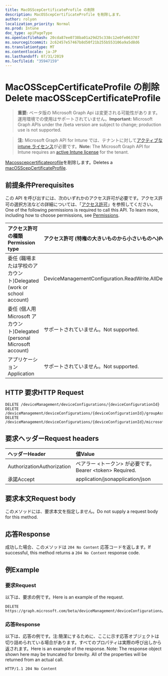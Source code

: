 ```yaml
---
title: MacOSScepCertificateProfile の削除
description: MacOSScepCertificateProfile を削除します。
author: rolyon
localization_priority: Normal
ms.prod: Intune
doc_type: apiPageType
ms.openlocfilehash: 20cda87ee0738ba01a29d25c338c12e0fe063707
ms.sourcegitcommit: 2c62457e57467b8d50f21b255b553106a9a5d8d6
ms.translationtype: MT
ms.contentlocale: ja-JP
ms.lasthandoff: 07/31/2019
ms.locfileid: "35947159"
---
```

# <a name="delete-macosscepcertificateprofile"></a><span data-ttu-id="5f5fe-103">MacOSScepCertificateProfile の削除</span><span class="sxs-lookup"><span data-stu-id="5f5fe-103">Delete macOSScepCertificateProfile</span></span>

> <span data-ttu-id="5f5fe-104">**重要:** ベータ版の Microsoft Graph Api は変更される可能性があります。運用環境での使用はサポートされていません。</span><span class="sxs-lookup"><span data-stu-id="5f5fe-104">**Important:** Microsoft Graph APIs under the /beta version are subject to change; production use is not supported.</span></span>

> <span data-ttu-id="5f5fe-105">**注:** Microsoft Graph API for Intune では、テナントに対して[アクティブな intune ライセンス](https://go.microsoft.com/fwlink/?linkid=839381)が必要です。</span><span class="sxs-lookup"><span data-stu-id="5f5fe-105">**Note:** The Microsoft Graph API for Intune requires an [active Intune license](https://go.microsoft.com/fwlink/?linkid=839381) for the tenant.</span></span>

<span data-ttu-id="5f5fe-106">[Macosscepcertificateprofile](../resources/intune-deviceconfig-macosscepcertificateprofile.md)を削除します。</span><span class="sxs-lookup"><span data-stu-id="5f5fe-106">Deletes a [macOSScepCertificateProfile](../resources/intune-deviceconfig-macosscepcertificateprofile.md).</span></span>

## <a name="prerequisites"></a><span data-ttu-id="5f5fe-107">前提条件</span><span class="sxs-lookup"><span data-stu-id="5f5fe-107">Prerequisites</span></span>
<span data-ttu-id="5f5fe-p101">この API を呼び出すには、次のいずれかのアクセス許可が必要です。アクセス許可の選択方法などの詳細については、「[アクセス許可](/graph/permissions-reference)」を参照してください。</span><span class="sxs-lookup"><span data-stu-id="5f5fe-p101">One of the following permissions is required to call this API. To learn more, including how to choose permissions, see [Permissions](/graph/permissions-reference).</span></span>

|<span data-ttu-id="5f5fe-110">アクセス許可の種類</span><span class="sxs-lookup"><span data-stu-id="5f5fe-110">Permission type</span></span>|<span data-ttu-id="5f5fe-111">アクセス許可 (特権の大きいものから小さいものへ)</span><span class="sxs-lookup"><span data-stu-id="5f5fe-111">Permissions (from most to least privileged)</span></span>|
|:---|:---|
|<span data-ttu-id="5f5fe-112">委任 (職場または学校のアカウント)</span><span class="sxs-lookup"><span data-stu-id="5f5fe-112">Delegated (work or school account)</span></span>|<span data-ttu-id="5f5fe-113">DeviceManagementConfiguration.ReadWrite.All</span><span class="sxs-lookup"><span data-stu-id="5f5fe-113">DeviceManagementConfiguration.ReadWrite.All</span></span>|
|<span data-ttu-id="5f5fe-114">委任 (個人用 Microsoft アカウント)</span><span class="sxs-lookup"><span data-stu-id="5f5fe-114">Delegated (personal Microsoft account)</span></span>|<span data-ttu-id="5f5fe-115">サポートされていません。</span><span class="sxs-lookup"><span data-stu-id="5f5fe-115">Not supported.</span></span>|
|<span data-ttu-id="5f5fe-116">アプリケーション</span><span class="sxs-lookup"><span data-stu-id="5f5fe-116">Application</span></span>|<span data-ttu-id="5f5fe-117">サポートされていません。</span><span class="sxs-lookup"><span data-stu-id="5f5fe-117">Not supported.</span></span>|

## <a name="http-request"></a><span data-ttu-id="5f5fe-118">HTTP 要求</span><span class="sxs-lookup"><span data-stu-id="5f5fe-118">HTTP Request</span></span>
<!-- {
  "blockType": "ignored"
}
-->
``` http
DELETE /deviceManagement/deviceConfigurations/{deviceConfigurationId}
DELETE /deviceManagement/deviceConfigurations/{deviceConfigurationId}/groupAssignments/{deviceConfigurationGroupAssignmentId}/deviceConfiguration
DELETE /deviceManagement/deviceConfigurations/{deviceConfigurationId}/microsoft.graph.windowsDomainJoinConfiguration/networkAccessConfigurations/{deviceConfigurationId}
```

## <a name="request-headers"></a><span data-ttu-id="5f5fe-119">要求ヘッダー</span><span class="sxs-lookup"><span data-stu-id="5f5fe-119">Request headers</span></span>
|<span data-ttu-id="5f5fe-120">ヘッダー</span><span class="sxs-lookup"><span data-stu-id="5f5fe-120">Header</span></span>|<span data-ttu-id="5f5fe-121">値</span><span class="sxs-lookup"><span data-stu-id="5f5fe-121">Value</span></span>|
|:---|:---|
|<span data-ttu-id="5f5fe-122">Authorization</span><span class="sxs-lookup"><span data-stu-id="5f5fe-122">Authorization</span></span>|<span data-ttu-id="5f5fe-123">ベアラー &lt;トークン&gt; が必要です。</span><span class="sxs-lookup"><span data-stu-id="5f5fe-123">Bearer &lt;token&gt; Required.</span></span>|
|<span data-ttu-id="5f5fe-124">承諾</span><span class="sxs-lookup"><span data-stu-id="5f5fe-124">Accept</span></span>|<span data-ttu-id="5f5fe-125">application/json</span><span class="sxs-lookup"><span data-stu-id="5f5fe-125">application/json</span></span>|

## <a name="request-body"></a><span data-ttu-id="5f5fe-126">要求本文</span><span class="sxs-lookup"><span data-stu-id="5f5fe-126">Request body</span></span>
<span data-ttu-id="5f5fe-127">このメソッドには、要求本文を指定しません。</span><span class="sxs-lookup"><span data-stu-id="5f5fe-127">Do not supply a request body for this method.</span></span>

## <a name="response"></a><span data-ttu-id="5f5fe-128">応答</span><span class="sxs-lookup"><span data-stu-id="5f5fe-128">Response</span></span>
<span data-ttu-id="5f5fe-129">成功した場合、このメソッドは `204 No Content` 応答コードを返します。</span><span class="sxs-lookup"><span data-stu-id="5f5fe-129">If successful, this method returns a `204 No Content` response code.</span></span>

## <a name="example"></a><span data-ttu-id="5f5fe-130">例</span><span class="sxs-lookup"><span data-stu-id="5f5fe-130">Example</span></span>

### <a name="request"></a><span data-ttu-id="5f5fe-131">要求</span><span class="sxs-lookup"><span data-stu-id="5f5fe-131">Request</span></span>
<span data-ttu-id="5f5fe-132">以下は、要求の例です。</span><span class="sxs-lookup"><span data-stu-id="5f5fe-132">Here is an example of the request.</span></span>
``` http
DELETE https://graph.microsoft.com/beta/deviceManagement/deviceConfigurations/{deviceConfigurationId}
```

### <a name="response"></a><span data-ttu-id="5f5fe-133">応答</span><span class="sxs-lookup"><span data-stu-id="5f5fe-133">Response</span></span>
<span data-ttu-id="5f5fe-p102">以下は、応答の例です。注:簡潔にするために、ここに示す応答オブジェクトは切り詰められている場合があります。すべてのプロパティは実際の呼び出しから返されます。</span><span class="sxs-lookup"><span data-stu-id="5f5fe-p102">Here is an example of the response. Note: The response object shown here may be truncated for brevity. All of the properties will be returned from an actual call.</span></span>
``` http
HTTP/1.1 204 No Content
```






